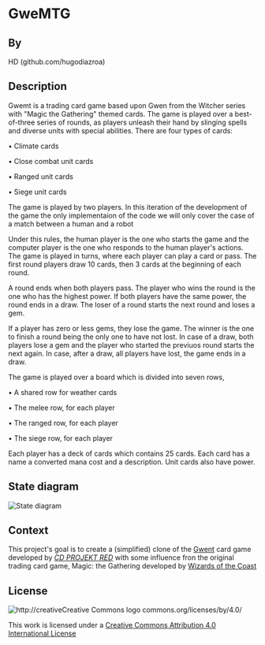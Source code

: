 # GweMTG

## By

HD (github.com/hugodiazroa)

## Description

Gwemt is a trading card game based upon Gwen from the Witcher series with "Magic the Gathering" themed cards. The game is played over a best-of-three series of rounds, as players unleash their hand by slinging spells and diverse units with special abilities.
There are four types of cards:

• Climate cards

• Close combat unit cards

• Ranged unit cards

• Siege unit cards

The game is played by two players. In this iteration of the development of the game the only implementaion of the code we will only cover the case of a  match between a human and a robot 

Under this rules, the human player is the one who starts the game and the computer player is the one who responds to the human player's actions. The game is played in turns, where each player can play a card or pass.  The first round players draw 10 cards, then 3 cards at the beginning of each round. 

A round ends when both players pass. The player who wins the round is the one who has the highest power. If both players have the same power, the round ends in a draw. The loser of a round starts the next round and loses a gem.

If a player has zero or less gems, they lose the game. The winner is the one to finish a round being the only one to have not lost. In case of a draw, both players lose a gem and the player who started the previuos round starts the next again. In case, after a draw, all players have lost, the game ends in a draw.

The game is played over a board which is divided into seven rows,

   • A shared row for weather cards

   • The melee row, for each player

   • The ranged row, for each player

   • The siege row, for each player

Each player has a deck of cards which contains 25 cards. Each card has a name a converted mana cost and a description. Unit cards also have power.


## State diagram

![State diagram](https://github.com/dcc-cc3002/gwemtg/assets/16340209/ac5272fb-d807-4a98-af4e-5dff1f074e1c)

## Context

This project's goal is to create a (simplified) clone of the
[Gwent](https://www.playgwent.com/en/) card game developed by [_CD PROJEKT RED_](https://cdprojektred.com/en/) with some influence fron the original trading card game, Magic: the Gathering developed by [Wizards of the Coast](https://company.wizards.com/en)

## License

![http://creative![Creative Commons logo]()
commons.org/licenses/by/4.0/](https://i.creativecommons.org/l/by/4.0/88x31.png)

This work is licensed under a
[Creative Commons Attribution 4.0 International License](http://creativecommons.org/licenses/by/4.0/)
